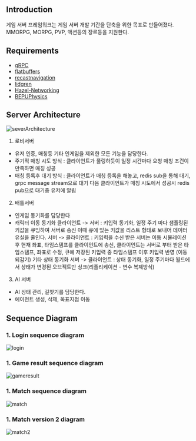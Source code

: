 ## Introduction

게임 서버 프레임워크는 게임 서버 개발 기간을 단축을 위한 목표로 만들어졌다. MMORPG, MORPG, PVP, 액션등의 장르등을 지원한다.

## Requirements

* [gRPC](https://github.com/grpc/grpc)
* [flatbuffers](https://github.com/google/flatbuffers)
* [recastnavigation](https://github.com/recastnavigation/recastnavigation)
* [lidgren](https://github.com/lidgren/lidgren-network-gen3)
* [Hazel-Networking](https://github.com/DarkRiftNetworking/Hazel-Networking)
* [BEPUPhysics](https://github.com/bepu/bepuphysics1)

## Server Architecture
![severArchitecture](https://user-images.githubusercontent.com/17477292/115057890-8e971280-9f1f-11eb-8043-6dbc64521900.png)
1) 로비서버
* 유저 인증, 매칭등 기타 인게임을 제외한 모든 기능을 담당한다.
* 주기적 매칭 시도 방식 :
 클라이언트가 풀링하듯이 일정 시간마다 요청 매칭 조건이 만족하면 매칭 성공
* 매칭 등록후 대기 방식 : 
 클라이언트가 매칭 등록을 해놓고, redis sub을 통해 대기, grpc message stream으로 대기
 다음 클라이언트가 매칭 시도에서 성공시 redis pub으로 대기중 유저에 알림

2) 배틀서버
* 인게임 동기화를 담당한다
* 캐릭터 이동 동기화
클라이언트 -> 서버 : 
키입력 동기화, 일정 주기 마다 샘플링된 키값을 큐잉하여 서버로 송신 이때 큐에 있는 키값을 리스트 형태로 보내어 데이터 유실을 줄인다.
서버 -> 클라이언트 : 
키입력을 수신 받은 서버는 이동 시뮬레이션 후 현재 좌표, 타임스탬프를 클라이언트에 송신, 클라이언트는 서버로 부터 받은 타임스탬프, 좌표로 수정, 큐에 저장된 키입력 중 타임스탬프 이후 키입력 반영 (이동  되감기)
기타 상태 동기화
서버 -> 클라이언트 : 상태 동기화, 일정 주기마다 월드에서 상태가 변경된 오브젝트만 싱크(리플리케이션 - 변수 복제방식)

3) AI 서버
* AI 상태 관리, 길찾기를 담당한다.
* 에이전트 생성, 삭제, 목표지점 이동

## Sequence Diagram
### 1. Login sequence diagram
![login](https://user-images.githubusercontent.com/17477292/115049395-a4073f00-9f15-11eb-9a40-04d1922dec97.png)

### 1. Game result sequence diagram
![gameresult](https://user-images.githubusercontent.com/17477292/115050008-4a534480-9f16-11eb-83b3-864546550313.png)

### 1. Match sequence diagram
![match](https://user-images.githubusercontent.com/17477292/115050031-50492580-9f16-11eb-80f7-c55eae32d863.png)

### 1. Match version 2 diagram
![match2](https://user-images.githubusercontent.com/17477292/115050025-4e7f6200-9f16-11eb-958f-7e459fa23cc7.png)


